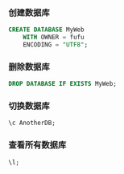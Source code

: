 ### 创建数据库
```sql
CREATE DATABASE MyWeb
	WITH OWNER = fufu
	ENCODING = "UTF8";
```

### 删除数据库
```sql
DROP DATABASE IF EXISTS MyWeb;
```

### 切换数据库
```sql
\c AnotherDB;
```

### 查看所有数据库
```sql
\l;
```